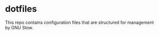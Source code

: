 dotfiles
========

This repo contains configuration files that are structured for management by GNU Stow.
